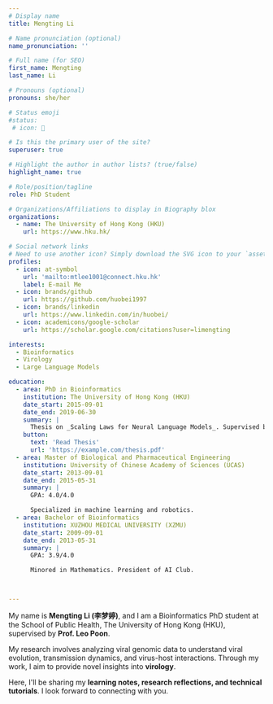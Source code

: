 ```yaml
---
# Display name
title: Mengting Li

# Name pronunciation (optional)
name_pronunciation: ''

# Full name (for SEO)
first_name: Mengting
last_name: Li

# Pronouns (optional)
pronouns: she/her

# Status emoji
#status:
 # icon: 🚀

# Is this the primary user of the site?
superuser: true

# Highlight the author in author lists? (true/false)
highlight_name: true

# Role/position/tagline
role: PhD Student

# Organizations/Affiliations to display in Biography blox
organizations:
  - name: The University of Hong Kong (HKU)
    url: https://www.hku.hk/

# Social network links
# Need to use another icon? Simply download the SVG icon to your `assets/media/icons/` folder.
profiles:
  - icon: at-symbol
    url: 'mailto:mtlee1001@connect.hku.hk'
    label: E-mail Me
  - icon: brands/github
    url: https://github.com/huobei1997
  - icon: brands/linkedin
    url: https://www.linkedin.com/in/huobei/
  - icon: academicons/google-scholar
    url: https://scholar.google.com/citations?user=limengting

interests:
  - Bioinformatics
  - Virology
  - Large Language Models

education:
  - area: PhD in Bioinformatics
    institution: The University of Hong Kong (HKU)
    date_start: 2015-09-01
    date_end: 2019-06-30
    summary: |
      Thesis on _Scaling Laws for Neural Language Models_. Supervised by Prof. Andrew Ng. Published 5 papers in NeurIPS and ICML, with 2 best paper awards.
    button:
      text: 'Read Thesis'
      url: 'https://example.com/thesis.pdf'
  - area: Master of Biological and Pharmaceutical Engineering
    institution: University of Chinese Academy of Sciences (UCAS)
    date_start: 2013-09-01
    date_end: 2015-05-31
    summary: |
      GPA: 4.0/4.0

      Specialized in machine learning and robotics.
  - area: Bachelor of Bioinformatics
    institution: XUZHOU MEDICAL UNIVERSITY (XZMU)
    date_start: 2009-09-01
    date_end: 2013-05-31
    summary: |
      GPA: 3.9/4.0

      Minored in Mathematics. President of AI Club.



---
```


My name is **Mengting Li (李梦婷)**, and I am a Bioinformatics PhD student at the School of Public Health, The University of Hong Kong (HKU), supervised by **Prof. Leo Poon**.

My research involves analyzing viral genomic data to understand viral evolution, transmission dynamics, and virus-host interactions. Through my work, I aim to provide novel insights into **virology**.

Here, I'll be sharing my **learning notes, research reflections, and technical tutorials**. I look forward to connecting with you.
